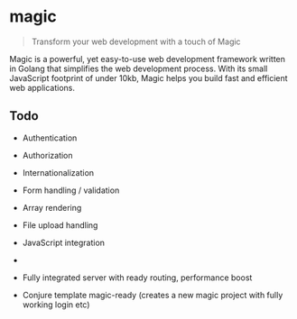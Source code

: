 # magic

> Transform your web development with a touch of Magic

Magic is a powerful, yet easy-to-use web development framework written in Golang that simplifies the web development process. With its small JavaScript footprint of under 10kb, Magic helps you build fast and efficient web applications.

## Todo

- Authentication
- Authorization
- Internationalization

- Form handling / validation
- Array rendering

- File upload handling
- JavaScript integration
- 

- Fully integrated server with ready routing, performance boost
- Conjure template magic-ready (creates a new magic project with fully working login etc)